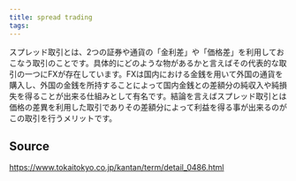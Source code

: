 ```yaml
---
title: spread trading
tags: 
---
```


スプレッド取引とは、2つの証券や通貨の「金利差」や「価格差」を利用しておこなう取引のことです。具体的にどのような物があるかと言えばその代表的な取引の一つにFXが存在しています。FXは国内における金銭を用いて外国の通貨を購入し、外国の金銭を所持することによって国内金銭との差額分の純収入や純損失を得ることが出来る仕組みとして有名です。結論を言えばスプレッド取引とは価格の差異を利用した取引でありその差額分によって利益を得る事が出来るのがこの取引を行うメリットです。

## Source
https://www.tokaitokyo.co.jp/kantan/term/detail_0486.html